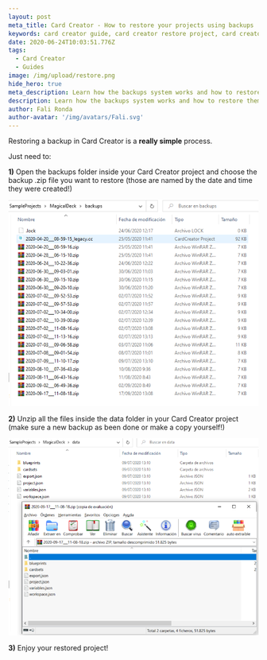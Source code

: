```yaml
---
layout: post
meta_title: Card Creator - How to restore your projects using backups
keywords: card creator guide, card creator restore project, card creator tutorial, card creator backup
date: 2020-06-24T10:03:51.776Z
tags:
  - Card Creator
  - Guides
image: /img/upload/restore.png
hide_hero: true
meta_description: Learn how the backups system works and how to restore them
description: Learn how the backups system works and how to restore them
author: Fali Ronda
author-avatar: '/img/avatars/Fali.svg'
---
```


Restoring a backup in Card Creator is a **really simple** process.

Just need to:

**1)** Open the backups folder inside your Card Creator project and choose the backup .zip file you want to restore (those are named by the date and time they were created!)

![](/img/upload/restore_1.png)

**2)** Unzip all the files inside the data folder in your Card Creator project (make sure a new backup as been done or make a copy yourself!)

![](/img/upload/restore_2.png)

**3)** Enjoy your restored project!
